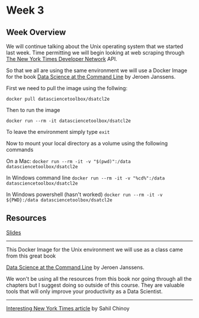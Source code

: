 # Week 3

## Week Overview

We will continue talking about the Unix operating system that we started last week. Time permitting we will begin looking at web scraping through [The New York Times Developer Network](https://developer.nytimes.com) API.

So that we all are using the same environment we will use a Docker Image for the book [Data Science at the Command Line](https://www.datascienceatthecommandline.com/index.html) by Jeroen Janssens. 

First we need to pull the image using the follwing:

`docker pull datasciencetoolbox/dsatcl2e`

Then to run the image

`docker run --rm -it datasciencetoolbox/dsatcl2e`

To leave the environment simply type `exit`

Now to mount your local directory as a volume using the following commands

On a Mac:
`docker run --rm -it -v "$(pwd)":/data datasciencetoolbox/dsatcl2e`

In Windows command line
`docker run --rm -it -v "%cd%":/data datasciencetoolbox/dsatcl2e`

In Windows powershell (hasn't worked)
`docker run --rm -it -v ${PWD}:/data datasciencetoolbox/dsatcl2e`

## Resources

[Slides](https://github.com/natelangholz/stat418-tools-in-datascience-2025/blob/master/week-3/slides-week-3.pdf)

-----

This Docker Image for the Unix environment we will use as a class came from this great book

[Data Science at the Command Line](https://www.datascienceatthecommandline.com/index.html) by Jeroen Janssens.

We won't be using all the resources from this book nor going through all the chapters but I suggest doing so outside of this course. They are valuable tools that will only improve your productivity as a Data Scientist.

-----

[Interesting New York Times article](https://www.nytimes.com/interactive/2019/04/16/opinion/facial-recognition-new-york-city.html?action=click&module=Opinion&pgtype=Homepage) by Sahil Chinoy

